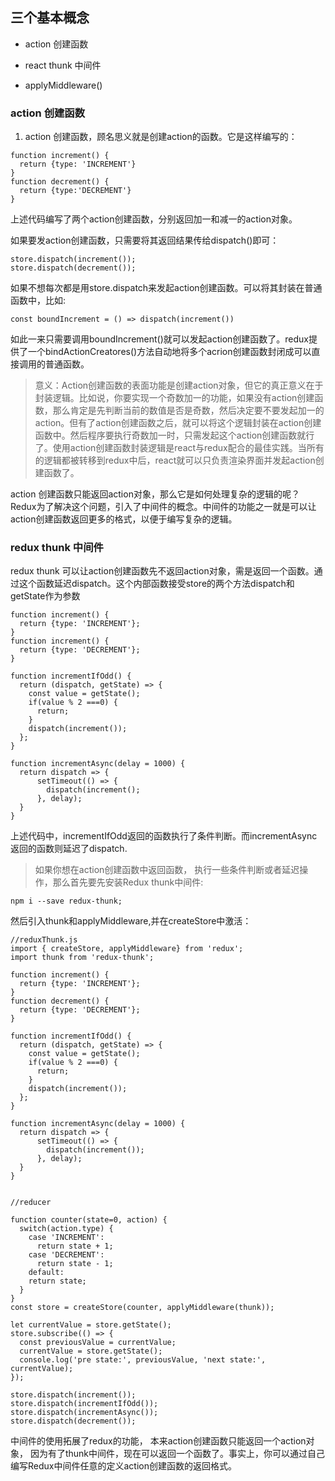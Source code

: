 ## 三个基本概念

- action 创建函数

- react thunk 中间件

- applyMiddleware()


### action 创建函数

1. action 创建函数，顾名思义就是创建action的函数。它是这样编写的：

```
function increment() {
  return {type: 'INCREMENT'}
}
function decrement() {
  return {type:'DECREMENT'}
}
```

上述代码编写了两个action创建函数，分别返回加一和减一的action对象。

如果要发action创建函数，只需要将其返回结果传给dispatch()即可：

```
store.dispatch(increment());
store.dispatch(decrement());
```
如果不想每次都是用store.dispatch来发起action创建函数。可以将其封装在普通函数中，比如:

```
const boundIncrement = () => dispatch(increment())
```

如此一来只需要调用boundIncrement()就可以发起action创建函数了。redux提供了一个bindActionCreatores()方法自动地将多个acrion创建函数封闭成可以直接调用的普通函数。


> 意义：Action创建函数的表面功能是创建action对象，但它的真正意义在于封装逻辑。比如说，你要实现一个奇数加一的功能，如果没有action创建函数，那么肯定是先判断当前的数值是否是奇数，然后决定要不要发起加一的action。但有了action创建函数之后，就可以将这个逻辑封装在action创建函数中。然后程序要执行奇数加一时，只需发起这个action创建函数就行了。使用action创建函数封装逻辑是react与redux配合的最佳实践。当所有的逻辑都被转移到redux中后，react就可以只负责渲染界面并发起action创建函数了。

action 创建函数只能返回action对象，那么它是如何处理复杂的逻辑的呢？Redux为了解决这个问题，引入了中间件的概念。中间件的功能之一就是可以让action创建函数返回更多的格式，以便于编写复杂的逻辑。

### redux thunk 中间件

redux thunk 可以让action创建函数先不返回action对象，需是返回一个函数。通过这个函数延迟dispatch。这个内部函数接受store的两个方法dispatch和getState作为参数

```
function increment() {
  return {type: 'INCREMENT'};
}
function increment() {
  return {type: 'DECREMENT'};
}

function incrementIfOdd() {
  return (dispatch, getState) => {
    const value = getState();
    if(value % 2 ===0) {
      return;
    }
    dispatch(increment());
  };
}

function incrementAsync(delay = 1000) {
  return dispatch => {
      setTimeout(() => {
        dispatch(increment();
      }, delay);
  }
}
```

上述代码中，incrementIfOdd返回的函数执行了条件判断。而incrementAsync返回的函数则延迟了dispatch.

> 如果你想在action创建函数中返回函数， 执行一些条件判断或者延迟操作，那么首先要先安装Redux thunk中间件:

```
npm i --save redux-thunk;
```

然后引入thunk和applyMiddleware,并在createStore中激活：

```
//reduxThunk.js
import { createStore, applyMiddleware} from 'redux';
import thunk from 'redux-thunk';

function increment() {
  return {type: 'INCREMENT'};
}
function decrement() {
  return {type: 'DECREMENT'};
}

function incrementIfOdd() {
  return (dispatch, getState) => {
    const value = getState();
    if(value % 2 ===0) {
      return;
    }
    dispatch(increment());
  };
}

function incrementAsync(delay = 1000) {
  return dispatch => {
      setTimeout(() => {
        dispatch(increment());
      }, delay);
  }
}


//reducer

function counter(state=0, action) {
  switch(action.type) {
    case 'INCREMENT':
      return state + 1;
    case 'DECREMENT':
      return state - 1;
    default:
    return state;
  }
}
const store = createStore(counter, applyMiddleware(thunk));

let currentValue = store.getState();
store.subscribe(() => {
  const previousValue = currentValue;
  currentValue = store.getState();
  console.log('pre state:', previousValue, 'next state:', currentValue);
});

store.dispatch(increment());
store.dispatch(incrementIfOdd());
store.dispatch(incrementAsync());
store.dispatch(decrement());

```

中间件的使用拓展了redux的功能， 本来action创建函数只能返回一个action对象， 因为有了thunk中间件，现在可以返回一个函数了。事实上，你可以通过自己编写Redux中间件任意的定义action创建函数的返回格式。
